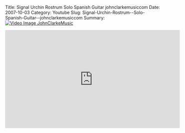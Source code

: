 Title: Signal Urchin Rostrum  Solo Spanish Guitar  johnclarkemusiccom
Date: 2007-10-03
Category: Youtube
Slug: Signal-Urchin-Rostrum--Solo-Spanish-Guitar--johnclarkemusiccom
Summary: <a href="/Signal-Urchin-Rostrum--Solo-Spanish-Guitar--johnclarkemusiccom.html"><img src="https://i.ytimg.com/vi/HqrNo2XnFvw/hqdefault.jpg" alt="Video Image JohnClarkeMusic"></a>

<iframe width="560" height="315" src="https://www.youtube.com/embed/HqrNo2XnFvw" title="YouTube video player" frameborder="0" allow="accelerometer; autoplay; clipboard-write; encrypted-media; gyroscope; picture-in-picture" allowfullscreen></iframe>

